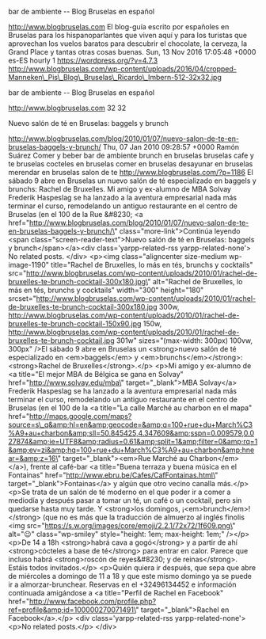bar de ambiente -- Blog Bruselas en español

http://www.blogbruselas.com El blog-guía escrito por españoles en
Bruselas para los hispanoparlantes que viven aquí y para los turistas
que aprovechan los vuelos baratos para descubrir el chocolate, la
cerveza, la Grand Place y tantas otras cosas buenas. Sun, 13 Nov 2016
17:05:48 +0000 es-ES hourly 1 https://wordpress.org/?v=4.7.3
http://www.blogbruselas.com/wp-content/uploads/2016/04/cropped-Manneken\_Pis\_Blog\_Bruselas\_Ricardo\_Imbern-512-32x32.jpg

bar de ambiente -- Blog Bruselas en español

http://www.blogbruselas.com 32 32

Nuevo salón de té en Bruselas: baggels y brunch

http://www.blogbruselas.com/blog/2010/01/07/nuevo-salon-de-te-en-bruselas-baggels-y-brunch/
Thu, 07 Jan 2010 09:28:57 +0000 Ramón Suárez Comer y beber bar de
ambiente brunch en bruselas bruselas cafe y te bruselas cocteles en
bruselas comer en bruselas desayunar en bruselas merendar en bruselas
salon de te http://www.blogbruselas.com/?p=1186 El sábado 9 abre en
Bruselas un nuevo salón de té especializado en baggels y brunchs: Rachel
de Bruxelles. Mi amigo y ex-alumno de MBA Solvay Frederik Haspeslag se
ha lanzado a la aventura empresarial nada más terminar el curso,
remodelando un antiguo restaurante en el centro de Bruselas (en el 100
de la Rue &\#8230; \<a
href=\"http://www.blogbruselas.com/blog/2010/01/07/nuevo-salon-de-te-en-bruselas-baggels-y-brunch/\"
class=\"more-link\"\>Continúa leyendo \<span
class=\"screen-reader-text\"\>Nuevo salón de té en Bruselas: baggels y
brunch\</span\>\</a\>\<div class=\'yarpp-related-rss
yarpp-related-none\'\> No related posts. \</div\> \<p\>\<img
class=\"aligncenter size-medium wp-image-1190\" title=\"Rachel de
Bruxelles, lo más en tés, brunchs y cocktails\"
src=\"http://www.blogbruselas.com/wp-content/uploads/2010/01/rachel-de-bruxelles-te-brunch-cocktail-300x180.jpg\"
alt=\"Rachel de Bruxelles, lo más en tés, brunchs y cocktails\"
width=\"300\" height=\"180\"
srcset=\"http://www.blogbruselas.com/wp-content/uploads/2010/01/rachel-de-bruxelles-te-brunch-cocktail-300x180.jpg
300w,
http://www.blogbruselas.com/wp-content/uploads/2010/01/rachel-de-bruxelles-te-brunch-cocktail-150x90.jpg
150w,
http://www.blogbruselas.com/wp-content/uploads/2010/01/rachel-de-bruxelles-te-brunch-cocktail.jpg
301w\" sizes=\"(max-width: 300px) 100vw, 300px\" /\>El sábado 9 abre en
Bruselas un \<strong\>nuevo salón de té especializado en
\<em\>baggels\</em\> y \<em\>brunchs\</em\>\</strong\>: \<strong\>Rachel
de Bruxelles\</strong\>.\</p\> \<p\>Mi amigo y ex-alumno de \<a
title=\"El mejor MBA de Bélgica se gana en Solvay\"
href=\"http://www.solvay.edu/mba\" target=\"\_blank\"\>MBA Solvay\</a\>
Frederik Haspeslag se ha lanzado a la aventura empresarial nada más
terminar el curso, remodelando un antiguo restaurante en el centro de
Bruselas (en el 100 de la \<a title=\"La calle Marché au charbon en el
mapa\"
href=\"http://maps.google.com/maps?source=s\_q&amp;hl=en&amp;geocode=&amp;q=100+rue+du+March%C3%A9+au+charbon&amp;sll=50.845425,4.347609&amp;sspn=0.009579,0.027874&amp;ie=UTF8&amp;radius=0.61&amp;split=1&amp;filter=0&amp;rq=1&amp;ev=zi&amp;hq=100+rue+du+March%C3%A9+au+charbon&amp;hnear=&amp;z=16\"
target=\"\_blank\"\>\<em\>Rue Marché au Charbon\</em\>\</a\>), frente al
café-bar \<a title=\"Buena terraza y buena música en el Fontainas\"
href=\"http://www.ebru.be/Cafes/CafFontainas.html\"
target=\"\_blank\"\>Fontainas\</a\> y algún que otro vecino canalla
más.\</p\> \<p\>Se trata de un salón de té moderno en el que poder ir a
comer a mediodía y después pasar a tomar un té, un café o un cocktail,
pero sin quedarse hasta muy tarde. Y \<strong\>los domingos,
¡\<em\>brunch\</em\>!\</strong\> (que no es más que la traducción de
almuerzo al inglés finolis \<img
src=\"https://s.w.org/images/core/emoji/2.2.1/72x72/1f609.png\"
alt=\"😉\" class=\"wp-smiley\" style=\"height: 1em; max-height: 1em;\"
/\>\</p\> \<p\>De 14 a 18h \<strong\>habrá cava a gogó\</strong\> y a
partir de ahí \<strong\>cócteles a base de té\</strong\> para entrar en
calor. Parece que incluso habrá \<strong\>roscón de reyes&\#8230; y de
reinas\</strong\>. Estáis todos invitados.\</p\> \<p\>Quién quiera ir
después, que sepa que abre de miércoles a domingo de 11 a 18 y que este
mismo domingo ya se puede ir a almorzar-brunchear. Reservas en el
+32496134452 e información continuada amigándose a \<a title=\"Perfil de
Rachel en Facebook\"
href=\"http://www.facebook.com/profile.php?ref=profile&amp;id=100000270071491\"
target=\"\_blank\"\>Rachel en Facebook\</a\>.\</p\> \<div
class=\'yarpp-related-rss yarpp-related-none\'\> \<p\>No related
posts.\</p\> \</div\>

